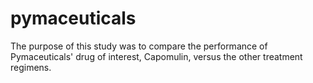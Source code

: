 # pymaceuticals
The purpose of this study was to compare the performance of Pymaceuticals' drug of interest, Capomulin, versus the other treatment regimens.
